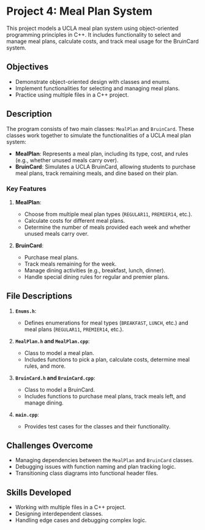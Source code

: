 # Project 4: Meal Plan System

This project models a UCLA meal plan system using object-oriented programming principles in C++. It includes functionality to select and manage meal plans, calculate costs, and track meal usage for the BruinCard system.

## Objectives
- Demonstrate object-oriented design with classes and enums.
- Implement functionalities for selecting and managing meal plans.
- Practice using multiple files in a C++ project.

## Description
The program consists of two main classes: `MealPlan` and `BruinCard`. These classes work together to simulate the functionalities of a UCLA meal plan system:
- **MealPlan**: Represents a meal plan, including its type, cost, and rules (e.g., whether unused meals carry over).
- **BruinCard**: Simulates a UCLA BruinCard, allowing students to purchase meal plans, track remaining meals, and dine based on their plan.

### Key Features
1. **MealPlan**:
   - Choose from multiple meal plan types (`REGULAR11`, `PREMIER14`, etc.).
   - Calculate costs for different meal plans.
   - Determine the number of meals provided each week and whether unused meals carry over.

2. **BruinCard**:
   - Purchase meal plans.
   - Track meals remaining for the week.
   - Manage dining activities (e.g., breakfast, lunch, dinner).
   - Handle special dining rules for regular and premier plans.

## File Descriptions
1. **`Enums.h`**:
   - Defines enumerations for meal types (`BREAKFAST`, `LUNCH`, etc.) and meal plans (`REGULAR11`, `PREMIER14`, etc.).

2. **`MealPlan.h` and `MealPlan.cpp`**:
   - Class to model a meal plan.
   - Includes functions to pick a plan, calculate costs, determine meal rules, and more.

3. **`BruinCard.h` and `BruinCard.cpp`**:
   - Class to model a BruinCard.
   - Includes functions to purchase meal plans, track meals left, and manage dining.

4. **`main.cpp`**:
   - Provides test cases for the classes and their functionality.

## Challenges Overcome
- Managing dependencies between the `MealPlan` and `BruinCard` classes.
- Debugging issues with function naming and plan tracking logic.
- Transitioning class diagrams into functional header files.

## Skills Developed
- Working with multiple files in a C++ project.
- Designing interdependent classes.
- Handling edge cases and debugging complex logic.
